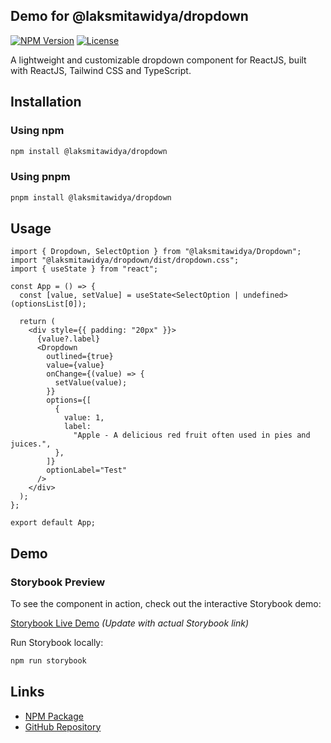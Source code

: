 ## Demo for @laksmitawidya/dropdown

[![NPM Version](https://img.shields.io/npm/v/@laksmitawidya/dropdown)](https://www.npmjs.com/package/@laksmitawidya/dropdown)
[![License](https://img.shields.io/npm/l/@laksmitawidya/dropdown)](https://github.com/laksmitawidya/dropdown/blob/main/LICENSE)

A lightweight and customizable dropdown component for ReactJS, built with ReactJS, Tailwind CSS and TypeScript.

## Installation

### Using npm

```sh
npm install @laksmitawidya/dropdown
```

### Using pnpm

```sh
pnpm install @laksmitawidya/dropdown
```

## Usage

```tsx
import { Dropdown, SelectOption } from "@laksmitawidya/Dropdown";
import "@laksmitawidya/dropdown/dist/dropdown.css";
import { useState } from "react";

const App = () => {
  const [value, setValue] = useState<SelectOption | undefined>(optionsList[0]);

  return (
    <div style={{ padding: "20px" }}>
      {value?.label}
      <Dropdown
        outlined={true}
        value={value}
        onChange={(value) => {
          setValue(value);
        }}
        options={[
          {
            value: 1,
            label:
              "Apple - A delicious red fruit often used in pies and juices.",
          },
        ]}
        optionLabel="Test"
      />
    </div>
  );
};

export default App;
```

## Demo

### Storybook Preview

To see the component in action, check out the interactive Storybook demo:

[Storybook Live Demo](https://67a21646aad2ce22227b56db-rqhgsszvux.chromatic.com/?path=/story/components-dropdown--single-select-dropdown) _(Update with actual Storybook link)_

Run Storybook locally:

```sh
npm run storybook
```

## Links

- [NPM Package](https://www.npmjs.com/package/@laksmitawidya/dropdown)
- [GitHub Repository](https://github.com/laksmitawidya/laksmitawidya-dropdown)
